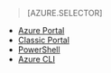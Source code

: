 > [AZURE.SELECTOR]
- [Azure Portal](virtual-networks-create-vnet-classic-pportal.md)
- [Classic Portal](virtual-networks-create-vnet-classic-portal.md)
- [PowerShell](virtual-networks-create-vnet-classic-netcfg-ps.md)
- [Azure CLI](virtual-networks-create-vnet-classic-cli.md)